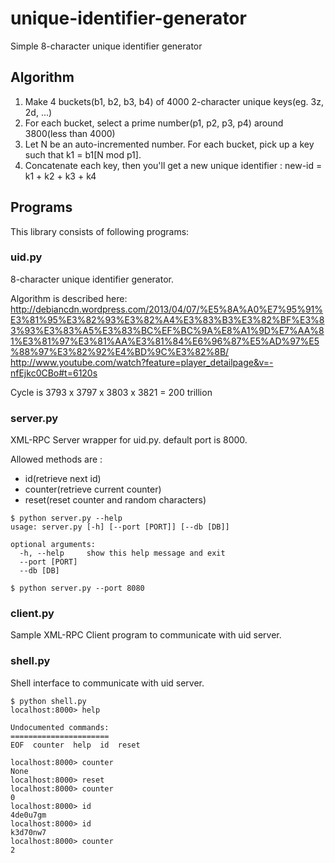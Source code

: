 # unique-identifier-generator

Simple 8-character unique identifier generator

## Algorithm

1. Make 4 buckets(b1, b2, b3, b4) of 4000 2-character unique keys(eg. 3z, 2d, ...)
2. For each bucket, select a prime number(p1, p2, p3, p4) around 3800(less than 4000)
3. Let N be an auto-incremented number.
   For each bucket, pick up a key such that k1 = b1[N mod p1].
4. Concatenate each key, then you'll get a new unique identifier :
     new-id = k1 + k2 + k3 + k4

## Programs

This library consists of following programs:

### uid.py

8-character unique identifier generator.

Algorithm is described here:
http://debiancdn.wordpress.com/2013/04/07/%E5%8A%A0%E7%95%91%E3%81%95%E3%82%93%E3%82%A4%E3%83%B3%E3%82%BF%E3%83%93%E3%83%A5%E3%83%BC%EF%BC%9A%E8%A1%9D%E7%AA%81%E3%81%97%E3%81%AA%E3%81%84%E6%96%87%E5%AD%97%E5%88%97%E3%82%92%E4%BD%9C%E3%82%8B/
http://www.youtube.com/watch?feature=player_detailpage&v=-nfEjkc0CBo#t=6120s

Cycle is 3793 x 3797 x 3803 x 3821 = 200 trillion

### server.py

XML-RPC Server wrapper for uid.py. default port is 8000.

Allowed methods are :
- id(retrieve next id)
- counter(retrieve current counter)
- reset(reset counter and random characters)

```
$ python server.py --help
usage: server.py [-h] [--port [PORT]] [--db [DB]]

optional arguments:
  -h, --help     show this help message and exit
  --port [PORT]
  --db [DB]

$ python server.py --port 8080
```


### client.py

Sample XML-RPC Client program to communicate with uid server.

### shell.py

Shell interface to communicate with uid server.

```
$ python shell.py
localhost:8000> help

Undocumented commands:
======================
EOF  counter  help  id  reset

localhost:8000> counter
None
localhost:8000> reset
localhost:8000> counter
0
localhost:8000> id
4de0u7gm
localhost:8000> id
k3d70nw7
localhost:8000> counter
2
```


